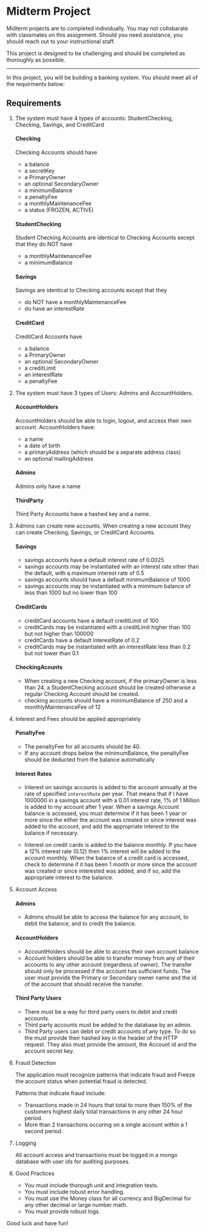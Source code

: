 # Midterm Project

Midterm projects are to completed individually. You may not collobarate with classmates on this assignment. Should you need
assistance, you should reach out to your instructional staff. 

This project is designed to be challenging and should be completed as thoroughly as possible. 

---

In this project, you will be building a banking system. You should meet all of the requirments below:

## Requirements

1. The system must have 4 types of accounts: StudentChecking, Checking, Savings, and CreditCard

    #### Checking 
    Checking Accounts should have 
    - a balance
    - a secretKey
    - a PrimaryOwner
    - an optional SecondaryOwner
    - a minimumBalance
    - a penaltyFee
    - a monthlyMaintenanceFee
    - a status (FROZEN, ACTIVE)
    
     #### StudentChecking 
    Student Checking Accounts are identical to Checking Accounts except that they do NOT have 
    - a monthlyMaintenanceFee
    - a minimumBalance
    
    #### Savings
    Savings are identical to Checking accounts except that they 
    - do NOT have a monthlyMaintenanceFee
    - do have an interestRate
    
    #### CreditCard
    CreditCard Accounts have 
    - a balance
    - a PrimaryOwner
    - an optional SecondaryOwner
    - a creditLimit
    - an interestRate
    - a penaltyFee

1. The system must have 3 types of Users: Admins and AccountHolders.

    #### AccountHolders
    AccountHolders should be able to login, logout, and access their own account. AccountHolders have:
    - a name
    - a date of birth
    - a  primaryAddress (which should be a separate address class)
    - an optional mailingAddress
    
    #### Admins
    Admins only have a name
    
    #### ThirdParty 
    Third Party Accounts have a hashed key and a name. 
    
1. Admins can create new accounts. When creating a new account they can create Checking, Savings, or CreditCard Accounts. 

    #### Savings 
    - savings accounts have a default interest rate of 0.0025
    - savings accounts may be instantiated with an interest rate other than the default, with a maximum interest rate of 0.5
    - savings accounts should have a default minimumBalance of 1000
    - savings accounts may be instantiated with a mimimum balance of less than 1000 but no lower than 100
    
    #### CreditCards
    - creditCard accounts have a default creditLimit of 100
    - creditCards may be instantiated with a creditLimit higher than 100 but not higher than 100000
    - creditCards have a default interestRate of 0.2
    - creditCards may be instantiated with an interestRate less than 0.2 but not lower than 0.1
    
    #### CheckingAcounts
    - When creating a new Checking account, if the primaryOwner is less than 24, a StudentChecking account should be created otherwise a regular Checking Account should be created.
    - checking accounts should have a minimumBalance of 250 and a monthlyMaintenanceFee of 12
 
1. Interest and Fees should be applied appropriately
    
    #### PenaltyFee
    
    - The penaltyFee for all accounts should be 40.
    - If any account drops below the minimumBalance, the penaltyFee should be deducted from the balance automatically
    
    #### Interest Rates
    
    - Interest on savings accounts is added to the account annually at the rate of specified `interestRate` per year. That means that if I have 
    1000000 in a savings account with a 0.01 interest rate, 1% of 1 Million is added to my account after 1 year. When a savings Account  balance is accessed, 
    you must determine if it has been 1 year or more since the either the account was created or since interest was added to the account, and add 
    the appropriate interest to the balance if necessary. 
    
    - Interest on credit cards is added to the balance monthly. If you have a 12% interest rate (0.12) then 1% interest will be added 
    to the account monthly. When the balance of a credit card is accessed, check to determine if it has been 1 month or more since the account 
    was created or since interested was added, and if so, add the appropriate interest to the balance. 
    
1. Account Access

    #### Admins
    
    - Admins should be able to access the balance for any account, to debit the balance, and to credit the balance. 
    
    #### AccountHolders
    
    - AccountHolders should be able to access their own account balance 
    - Account holders should be able to transfer money from any of their accounts to any other account (regardless of owner). 
    The transfer should only be processed if the account has sufficient funds. The user must provide the Primary or Secondary owner name and the id of the account that should receive the transfer.  
    
    #### Third Party Users
    
    - There must be a way for third party users to debit and credit accounts. 
    - Third party accounts must be added to the database by an admin. 
    - Third Party users can debit or credit accounts of any type. To do so the must provide their hashed key in the header of the HTTP request. 
    They also must provide the amount, the Account id and the account secret key. 
    
1. Fraud Detection

    The application must recognize patterns that indicate fraud and Freeze the account status when potential fraud is detected. 
    
    Patterns that indicate fraud include: 
    
    - Transactions made in 24 hours that total to more than 150% of the customers highest daily total transactions in any other 24 hour period. 
    - More than 2 transactions occuring on a single account within a 1 second period. 
    
    
1. Logging

    All account access and transactions must be logged in a mongo database with user ids for auditing purposes.
    
1. Good Practices

      - You must include thorough unit and integration tests. 
      - You must include robust error handling.
      - You must use the Money class for all currency and BigDecimal for any other decimal or large number math. 
      - You must provide robust logs.
      
 Good luck and have fun! 

